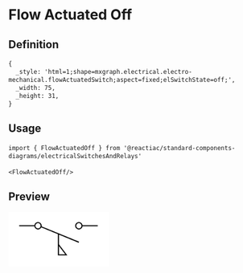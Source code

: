 # Flow Actuated Off

## Definition

```
{
  _style: 'html=1;shape=mxgraph.electrical.electro-mechanical.flowActuatedSwitch;aspect=fixed;elSwitchState=off;',
  _width: 75,
  _height: 31,
}
```

## Usage

```
import { FlowActuatedOff } from '@reactiac/standard-components-diagrams/electricalSwitchesAndRelays'

<FlowActuatedOff/>
```

## Preview

<img src="./flow-actuated-off.png" width="200"/>
